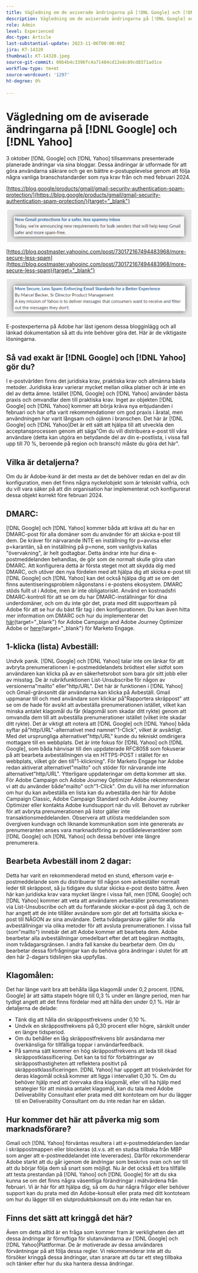 ```yaml
---
title: Vägledning om de aviserade ändringarna på [!DNL Google] och [!DNL Yahoo]
description: Vägledning om de aviserade ändringarna på [!DNL Google] och [!DNL Yahoo]
role: Admin
level: Experienced
doc-type: Article
last-substantial-update: 2023-11-06T00:00:00Z
jira: KT-14320
thumbnail: KT-14320.jpeg
source-git-commit: 00b4b4c3396fc4a71484cd12e8c89cd8371ad1ce
workflow-type: tm+mt
source-wordcount: '1297'
ht-degree: 0%

---
```



# Vägledning om de aviserade ändringarna på [!DNL Google] och [!DNL Yahoo]

3 oktober [!DNL Google] och [!DNL Yahoo] tillsammans presenterade planerade ändringar via sina bloggar. Dessa ändringar är utformade för att göra användarna säkrare och ge en bättre e-postupplevelse genom att följa några vanliga branschstandarder som nya krav från och med februari 2024.

[https://blog.google/products/gmail/gmail-security-authentication-spam-protection/](https://blog.google/products/gmail/gmail-security-authentication-spam-protection/){target="_blank"}

![[!DNL Google] Meddelande](/help/assets/Gmail.png)

[https://blog.postmaster.yahooinc.com/post/730172167494483968/more-secure-less-spam](https://blog.postmaster.yahooinc.com/post/730172167494483968/more-secure-less-spam){target="_blank"}

![[!DNL Yahoo] Meddelande](/help/assets/Yahoo.png)

E-postexperterna på Adobe har läst igenom dessa blogginlägg och all länkad dokumentation så att du inte behöver göra det. Här är de viktigaste lösningarna.

## Så vad exakt är [!DNL Google] och [!DNL Yahoo] gör du?

I e-postvärlden finns det juridiska krav, praktiska krav och allmänna bästa metoder. Juridiska krav varierar mycket mellan olika platser och är inte en del av detta ämne. Istället [!DNL Google] och [!DNL Yahoo] använder bästa praxis och omvandlar dem till praktiska krav. Inget av objekten [!DNL Google] och [!DNL Yahoo] kommer att börja kräva nya erbjudanden i februari och har ofta varit rekommendationer om god praxis i åratal, men användningen har varit långsam och ojämn i branschen. Det här är [!DNL Google] och [!DNL Yahoo]Det är ett sätt att hjälpa till att utveckla den acceptansprocessen genom att säga&quot;Om du vill distribuera e-post till våra användare (detta kan utgöra en betydande del av din e-postlista, i vissa fall upp till 70 %, beroende på region och bransch) måste du göra det här&quot;.

## Vilka är detaljerna?

Om du är Adobe-kund är det mesta av det de behöver redan en del av din konfiguration, men det finns några nyckelobjekt som är tekniskt valfria, och du vill vara säker på att din organisation har implementerat och konfigurerat dessa objekt korrekt före februari 2024.

## DMARC:

[!DNL Google] och [!DNL Yahoo] kommer båda att kräva att du har en DMARC-post för alla domäner som du använder för att skicka e-post till dem. De kräver för närvarande INTE en inställning för p=avvisa eller p=karantän, så en inställning på p=none, som vanligtvis kallas &quot;övervakning&quot;, är helt godtagbar. Detta ändrar inte hur dina e-postmeddelanden behandlas, de gör som de normalt skulle göra utan DMARC. Att konfigurera detta är första steget mot att skydda dig med DMARC, och utöver den nya fördelen med att hjälpa dig att skicka e-post till [!DNL Google] och [!DNL Yahoo] kan det också hjälpa dig att se om det finns autentiseringsproblem någonstans i e-postens ekosystem.
DMARC stöds fullt ut i Adobe, men är inte obligatoriskt. Använd en kostnadsfri DMARC-kontroll för att se om du har DMARC-inställningar för dina underdomäner, och om du inte gör det, prata med ditt supportteam på Adobe för att se hur du bäst får tag i den konfigurationen. Du kan även hitta mer information om DMARC och hur du implementerar det [här](https://experienceleague.adobe.com/docs/deliverability-learn/deliverability-best-practice-guide/additional-resources/technotes/implement-dmarc.html?lang=sv){target="_blank"} for Adobe Campaign and Adobe Journey Optimizer Adobe or [here](https://experienceleague.adobe.com/docs/marketo/using/getting-started-with-marketo/setup/configure-protocols-for-marketo.html){target="_blank"} för Marketo Engage.

## 1-klicka (lista) Avbeställ:

Undvik panik. [!DNL Google] och [!DNL Yahoo] talar inte om länkar för att avbryta prenumerationen i e-postmeddelandets brödtext eller sidfot som användaren kan klicka på av en säkerhetsrobot som bara gör sitt jobb eller av misstag. De är rubrikfunktionen List-Unsubscribe för någon av versionerna&quot;mailto&quot; eller&quot;http/URL&quot;. Det här är funktionen i [!DNL Yahoo] och Gmail-gränssnitt där användarna kan klicka på Avbeställ. Gmail uppmanar till och med användare som klickar på&quot;Rapportera skräppost&quot; att se om de hade för avsikt att avbeställa prenumerationen istället, vilket kan minska antalet klagomål du får (klagomål som skadar ditt rykte) genom att omvandla dem till att avbeställa prenumerationer istället (vilket inte skadar ditt rykte).
Det är viktigt att notera att [!DNL Google] och [!DNL Yahoo] båda syftar på&quot;http/URL&quot;-alternativet med namnet&quot;1-Click&quot;, vilket är avsiktligt. Med det ursprungliga alternativet&quot;http/URL&quot; kunde du tekniskt omdirigera mottagare till en webbplats. Det är inte fokus för [!DNL Yahoo] och [!DNL Google], som båda hänvisar till den uppdaterade RFC8058 som fokuserar på att bearbeta avbeställningen via en HTTPS-POST i stället för en webbplats, vilket gör den till&quot;1-klickning&quot;.
För Marketo Engage har Adobe redan aktiverat alternativet&quot;mailto&quot; och stöder för närvarande inte alternativet&quot;http/URL&quot;. Ytterligare uppdateringar om detta kommer att ske.
För Adobe Campaign och Adobe Journey Optimizer Adobe rekommenderar vi att du använder både&quot;mailto&quot; och&quot;1-Click&quot;.
Om du vill ha mer information om hur du kan avbeställa en lista kan du avbeställa den här för Adobe Campaign Classic, Adobe Campaign Standard och Adobe Journey Optimizer eller kontakta Adobe kundsupport när du vill.
Behovet av rubriker för att avbryta prenumerationen på listor gäller inte transaktionsmeddelanden. Observera att utlösta meddelanden som övergiven kundvagn och liknande kommunikation som inte genererats av prenumeranten anses vara marknadsföring av postlådeleverantörer som [!DNL Google] och [!DNL Yahoo] och dessa behöver inte längre prenumerera.

## Bearbeta Avbeställ inom 2 dagar:

Detta har varit en rekommenderad metod en stund, eftersom varje e-postmeddelande som du distribuerar till någon som avbeställer normalt leder till skräppost, så ju tidigare du slutar skicka e-post desto bättre. Även här kan juridiska krav vara mycket längre i vissa fall, men [!DNL Google] och [!DNL Yahoo] kommer att veta att användaren avbeställer prenumerationen via List-Unsubscribe och att du fortfarande skickar e-post på dag 3, och de har angett att de inte tillåter avsändare som gör det att fortsätta skicka e-post till NÅGON av sina användare.
Detta tvådagarskrav gäller för alla avbeställningar via olika metoder för att avsluta prenumerationen. I vissa fall (som&quot;mailto&quot;) innebär det att Adobe kommer att bearbeta dem. Adobe bearbetar alla avbeställningar omedelbart efter det att begäran mottagits, inom tvådagarsgränsen. I andra fall kanske du bearbetar dem. Om du bearbetar dessa förfrågningar kan du behöva göra ändringar i slutet för att den här 2-dagars tidslinjen ska uppfyllas.

## Klagomålen:

Det har länge varit bra att behålla låga klagomål under 0,2 procent. [!DNL Google] är att sätta stapeln högre till 0,3 % under en längre period, men har tydligt angett att det finns fördelar med att hålla den under 0,1 %. Här är detaljerna de delade:
* Tänk dig att hålla din skräppostfrekvens under 0,10 %.
* Undvik en skräppostfrekvens på 0,30 procent eller högre, särskilt under en längre tidsperiod.
* Om du behåller en låg skräppostfrekvens blir avsändarna mer överkänsliga för tillfälliga toppar i användarfeedback.
* På samma sätt kommer en hög skräppostfrekvens att leda till ökad skräppostklassificering. Det kan ta tid för förbättringar av skräpposthastigheten att reflektera positivt på skräppostklassificeringen.
  [!DNL Yahoo] har uppgett att tröskelvärdet för deras klagomål också kommer att ligga i intervallet 0,30 %.
Om du behöver hjälp med att övervaka dina klagomål, eller vill ha hjälp med strategier för att minska antalet klagomål, kan du tala med Adobe Deliverability Consultant eller prata med ditt kontoteam om hur du lägger till en Deliverability Consultant om du inte redan har en sådan.

## Hur kommer det här att påverka mig som marknadsförare?

Gmail och [!DNL Yahoo] förväntas resultera i att e-postmeddelanden landar i skräppostmappen eller blockeras (d.v.s. att en studsa tillbaka från MBP som anger att e-postmeddelandet inte levererades).
Därför rekommenderar Adobe starkt att du går igenom de ändringar som beskrivs ovan och ser till att du börjar följa dem så snart som möjligt. Nu är det också ett bra tillfälle att testa prestandan på [!DNL Yahoo] och [!DNL Google] för att du ska kunna se om det finns några väsentliga förändringar i mätvärdena från februari.
Vi är här för att hjälpa dig, så om du har några frågor eller behöver support kan du prata med din Adobe-konsult eller prata med ditt kontoteam om hur du lägger till en slutproduktskonsult om du inte redan har en.

## Finns det sätt att kringgå det här?

Även om detta alltid är en fråga som kommer fram är verkligheten den att dessa ändringar är förnuftiga för slutanvändarna av [!DNL Google] och [!DNL Yahoo]Plattformar. De är motiverade av dessa användares förväntningar på att följa dessa regler. Vi rekommenderar inte att du försöker kringgå dessa ändringar, utan snarare att du tar ett steg tillbaka och tänker efter hur du ska hantera dessa ändringar.
